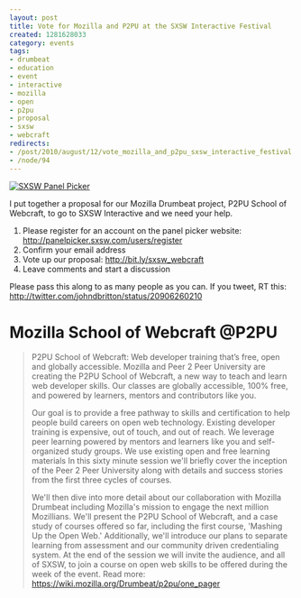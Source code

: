 ```yaml
--- 
layout: post
title: Vote for Mozilla and P2PU at the SXSW Interactive Festival
created: 1281628033
category: events
tags:
- drumbeat
- education
- event
- interactive
- mozilla
- open
- p2pu
- proposal
- sxsw
- webcraft
redirects:
- /post/2010/august/12/vote_mozilla_and_p2pu_sxsw_interactive_festival
- /node/94
---
```

[![SXSW Panel Picker](http://farm5.static.flickr.com/4076/4885042021_576e2be13c_m.jpg)](http://bit.ly/sxsw_webcraft)

I put together a proposal for our Mozilla Drumbeat project, P2PU School of Webcraft, to go to SXSW Interactive and we need your help.

1. Please register for an account on the panel picker website: http://panelpicker.sxsw.com/users/register
2. Confirm your email address
3. Vote up our proposal: <http://bit.ly/sxsw_webcraft>
4. Leave comments and start a discussion

Please pass this along to as many people as you can. If you tweet, RT this: <http://twitter.com/johndbritton/status/20906260210>

# Mozilla School of Webcraft @P2PU
> P2PU School of Webcraft: Web developer training that’s free, open and globally accessible. Mozilla and Peer 2 Peer University are creating the P2PU School of Webcraft, a new way to teach and learn web developer skills. Our classes are globally accessible, 100% free, and powered by learners, mentors and contributors like you.
>
> Our goal is to provide a free pathway to skills and certification to help people build careers on open web technology. Existing developer training is expensive, out of touch, and out of reach. We leverage peer learning powered by mentors and learners like you and self-organized study groups. We use existing open and free learning materials In this sixty minute session we'll briefly cover the inception of the Peer 2 Peer University along with details and success stories from the first three cycles of courses.
>
> We'll then dive into more detail about our collaboration with Mozilla Drumbeat including Mozilla's mission to engage the next million Mozillians. We'll present the P2PU School of Webcraft, and a case study of courses offered so far, including the first course, 'Mashing Up the Open Web.' Additionally, we'll introduce our plans to separate learning from assessment and our community driven credentialing system. At the end of the session we will invite the audience, and all of SXSW, to join a course on open web skills to be offered during the week of the event. Read more: <https://wiki.mozilla.org/Drumbeat/p2pu/one_pager>